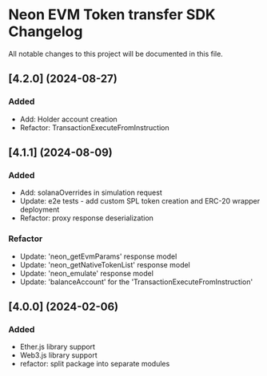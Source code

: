 # Neon EVM Token transfer SDK Changelog
All notable changes to this project will be documented in this file.

## [4.2.0] (2024-08-27)
### Added
* Add: Holder account creation
* Refactor: TransactionExecuteFromInstruction

## [4.1.1] (2024-08-09)
### Added
* Add: solanaOverrides in simulation request
* Update: e2e tests - add custom SPL token creation and ERC-20 wrapper deployment
* Refactor: proxy response deserialization

### Refactor
* Update: 'neon_getEvmParams' response model
* Update: 'neon_getNativeTokenList' response model
* Update: 'neon_emulate' response model
* Update: 'balanceAccount' for the 'TransactionExecuteFromInstruction'

## [4.0.0] (2024-02-06)
### Added
* Ether.js library support
* Web3.js library support
* refactor: split package into separate modules
